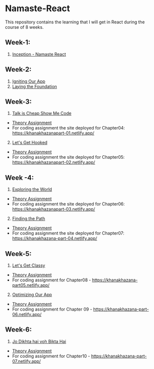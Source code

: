 # Namaste-React
This repository contains the learning that I will get in React during the course of 8 weeks.


## Week-1: 
1. <a href="https://github.com/DvbyDt/Namaste-React/tree/main/Inception">Inception - Namaste React</a>


## Week-2:
1. <a href="https://github.com/DvbyDt/Namaste-React/tree/main/Igniting%20Our%20App">Igniting Our App</a>
2. <a href="https://github.com/DvbyDt/Namaste-React/tree/main/Laying%20the%20Foundation">Laying the Foundation</a>

## Week-3:
1. <a href="https://github.com/DvbyDt/Namaste-React/tree/main/Talk%20is%20Cheap%20Show%20Me%20Code">Talk is Cheap Show Me Code</a>
- <a href="https://github.com/DvbyDt/Namaste-React/blob/main/Talk%20is%20Cheap%20Show%20Me%20Code/Assignment.md">Theory Assignment</a> 
- For coding assignment the site deployed for Chapter04: https://khanakhazanapart-01.netlify.app/

2. <a href="https://github.com/DvbyDt/Namaste-React/tree/main/Let's%20Get%20Hooked">Let's Get Hooked</a>
- <a href="https://github.com/DvbyDt/Namaste-React/blob/main/Let's%20Get%20Hooked/Assignment.md">Theory Assignment</a> 
- For coding assignment the site deployed for Chapter05: https://khanakhazanapart-02.netlify.app/

## Week -4:
1. <a href="https://github.com/DvbyDt/Namaste-React/tree/main/Exploring%20the%20World">Exploring the World</a>
- <a href="https://github.com/DvbyDt/Namaste-React/blob/main/Exploring%20the%20World/Assignment.md">Theory Assignment</a>
- For coding assignment the site deployed for Chapter06: https://khanakhazanapart-03.netlify.app/

2. <a href="https://github.com/DvbyDt/Namaste-React/tree/main/Finding%20the%20Path">Finding the Path</a>
- <a href="https://github.com/DvbyDt/Namaste-React/tree/main/Finding%20the%20Path/Assignment.md">Theory Assignment</a> 
- For coding assignment the site deployed for Chapter07: https://khanakhazana-part-04.netlify.app/


## Week-5:
1. <a href="https://github.com/DvbyDt/Namaste-React/tree/main/Let's%20Get%20Classy">Let's Get Classy</a>
- <a href="https://github.com/DvbyDt/Namaste-React/blob/main/Let's%20Get%20Classy/Assignment.md">Theory Assignment</a>
- For coding assignment for Chapter08 - https://khanakhazana-part05.netlify.app/

2. <a href="https://github.com/DvbyDt/Namaste-React/tree/main/Optimizing%20Our%20App"> Optimizing Our App </a>
- <a href="https://github.com/DvbyDt/Namaste-React/blob/main/Optimizing%20Our%20App/Assignment.md">Theory Assignment</a>
- For coding assignment for Chapter 09 - https://khanakhazana-part-06.netlify.app/


## Week-6:
1. <a href="https://github.com/DvbyDt/Namaste-React/tree/main/Jo%20Dikhta%20hai%20voh%20Bikta%20Hai">Jo Dikhta hai voh Bikta Hai</a>
- <a href="https://github.com/DvbyDt/Namaste-React/blob/main/Jo%20Dikhta%20hai%20voh%20Bikta%20Hai/Assignment.md">Theory Assignment</a>
- For coding assignment for Chapter10 - https://khanakhazana-part-07.netlify.app/
